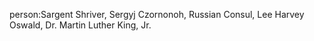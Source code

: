 person:Sargent Shriver, Sergyj Czornonoh, Russian Consul, Lee Harvey Oswald, Dr. Martin Luther King, Jr.

